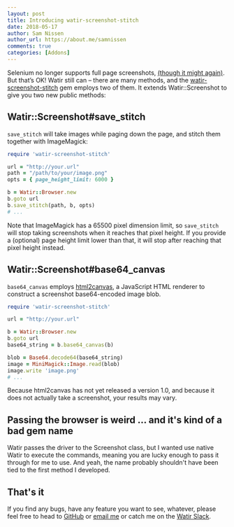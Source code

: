 ```yaml
---
layout: post
title: Introducing watir-screenshot-stitch
date: 2018-05-17
author: Sam Nissen
author_url: https://about.me/samnissen
comments: true
categories: [Addons]
---
```


Selenium no longer supports full page screenshots,
[(though it might again)](https://github.com/mozilla/geckodriver/issues/570).
But that’s OK! Watir still can – there are many methods,
and the [watir-screenshot-stitch](https://github.com/samnissen/watir-screenshot-stitch)
gem employs two of them. It extends Watir::Screenshot to give you
two new public methods:

## Watir::Screenshot#save_stitch

`save_stitch` will take images while paging down the page,
and stitch them together with ImageMagick:

```ruby
require 'watir-screenshot-stitch'

url = "http://your.url"
path = "/path/to/your/image.png"
opts = { page_height_limit: 6000 }

b = Watir::Browser.new
b.goto url
b.save_stitch(path, b, opts)
# ...
```

Note that ImageMagick has a 65500 pixel dimension limit,
so `save_stitch` will stop taking screenshots when it
reaches that pixel height. If you provide a (optional)
page height limit lower than that, it will stop after
reaching that pixel height instead.

## Watir::Screenshot#base64_canvas

`base64_canvas` employs [html2canvas](https://github.com/niklasvh/html2canvas),
a JavaScript HTML renderer to construct a screenshot base64-encoded
image blob.

```ruby
require 'watir-screenshot-stitch'

url = "http://your.url"

b = Watir::Browser.new
b.goto url
base64_string = b.base64_canvas(b)

blob = Base64.decode64(base64_string)
image = MiniMagick::Image.read(blob)
image.write 'image.png'
# ...
```

Because html2canvas has not yet released a version 1.0,
and because it does not actually take a screenshot,
your results may vary.

## Passing the browser is weird ... and it's kind of a bad gem name

Watir passes the driver to the Screenshot class,
but I wanted use native Watir to execute the commands,
meaning you are lucky enough to pass it through for me to use.
And yeah, the name probably shouldn't have been tied to the
first method I developed.

## That's it

If you find any bugs, have any feature you want to see, whatever,
please feel free to head to [GitHub](https://github.com/samnissen/watir-screenshot-stitch)
or [email me](mailto:scnissen@gmail.com) or catch me on
the [Watir Slack](http://watir.com/help/).
